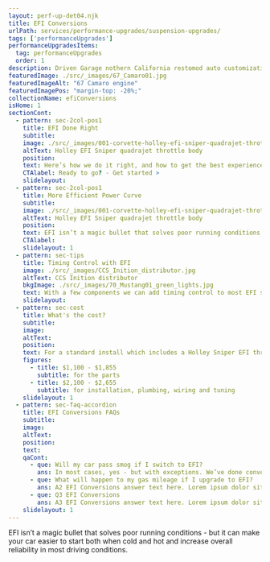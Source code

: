 ```yaml
---
layout: perf-up-det04.njk
title: EFI Conversions
urlPath: services/performance-upgrades/suspension-upgrades/
tags: ['performanceUpgrades']
performanceUpgradesItems:
  tag: performanceUpgrades
  order: 1
description: Driven Garage nothern California restomod auto customization and repair shop
featuredImage: ./src/_images/67_Camaro01.jpg
featuredImageAlt: "67 Camaro engine"
featuredImagePos: "margin-top: -20%;"
collectionName: efiConversions
isHome: 1
sectionCont:
  - pattern: sec-2col-pos1
    title: EFI Done Right
    subtitle: 
    image: ./src/_images/001-corvette-holley-efi-sniper-quadrajet-throttle-body.jpg
    altText: Holley EFI Sniper quadrajet throttle body
    position: 
    text: Here’s how we do it right, and how to get the best experience from your EFI install. We’ve been ripping carburetors off and replacing them with throttle body EFI since George W. Bush was in the White House. After thousands of installs from every brand that makes these “Kits” -  we know what works well. We’re picky about the parts choice as well as how these systems are installed as we’ve seen what works best in real world driving on our own cars as well as customers rides.
    CTAlabel: Ready to go? - Get started >
    slidelayout:
  - pattern: sec-2col-pos1
    title: More Efficient Power Curve
    subtitle: 
    image: ./src/_images/001-corvette-holley-efi-sniper-quadrajet-throttle-body.jpg
    altText: Holley EFI Sniper quadrajet throttle body
    position: 
    text: EFI isn’t a magic bullet that solves poor running conditions - but it can make your car easier to start both when cold and hot and increase overall reliability in most driving conditions. It won’t double your fuel mileage but will provide a more efficient burn. It won’t add horsepower - but will make your power curve better.
    CTAlabel: 
    slidelayout: 1
  - pattern: sec-tips
    title: Timing Control with EFI
    image: ./src/_images/CCS_Inition_distributor.jpg
    altText: CCS Inition distributor
    bkgImage: ./src/_images/70_Mustang01_green_lights.jpg
    text: With a few components we can add timing control to most EFI systems. This enables the EFI computer to control the timing curve on your engine as well as the fuel map. This allows us to dial in your advance curve to make your car more responsive and put the fuel and timing map in concert to help make the most power at the right time.
    slidelayout:
  - pattern: sec-cost
    title: What's the cost?
    subtitle: 
    image:
    altText:
    position:
    text: For a standard install which includes a Holley Sniper EFI throttle body, AN hose and fittings and an in-tank pump with return and filters. Each system based on the components that will work best for your application.
    figures:
      - title: $1,100 - $1,855
        subtitle: for the parts
      - title: $2,100 - $2,655
        subtitle: for installation, plumbing, wiring and tuning
    slidelayout: 1
  - pattern: sec-faq-accordion
    title: EFI Conversions FAQs
    subtitle: 
    image: 
    altText: 
    position: 
    text: 
    qaCont:
      - que: Will my car pass smog if I switch to EFI?
        ans: In most cases, yes - but with exceptions. We’ve done conversions on smog era vehicles with California legal components in the past - but we need to spec the right components for you. We can’t do this for every vehicle - but kits are available for a surprisingly wide range from various companies.
      - que: What will happen to my gas mileage if I upgrade to EFI?
        ans: A2 EFI Conversions answer text here. Lorem ipsum dolor sit amet, consectetur adipiscing elit. Cras vitae dolor id enim iaculis bibendum. Fusce ut pellentesque erat.
      - que: Q3 EFI Conversions
        ans: A3 EFI Conversions answer text here. Lorem ipsum dolor sit amet, consectetur adipiscing elit. Cras vitae dolor id enim iaculis bibendum. Fusce ut pellentesque erat.
    slidelayout: 1
---
```


EFI isn’t a magic bullet that solves poor running conditions - but it can make your car easier to start both when cold and hot and increase overall reliability in most driving conditions.
